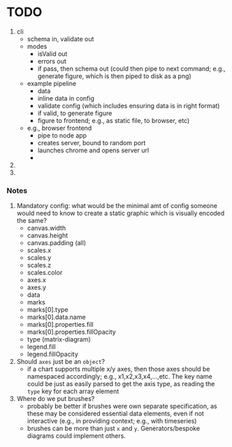 TODO
====

1. cli
	-	schema in, validate out
	-	modes
		-	isValid out
		-	errors out
		-	if pass, then schema out (could then pipe to next command; e.g., generate figure, which is then piped to disk as a png)
	- 	example pipeline
		-	data
		-	inline data in config
		-	validate config (which includes ensuring data is in right format)
		-	if valid, to generate figure
		-	figure to frontend; e.g., as static file, to browser, etc)
	- 	e.g., browser frontend
		-	pipe to node app
		-	creates server, bound to random port
		-	launches chrome and opens server url
		-	
2. 
3. 


### Notes

1. Mandatory config: what would be the minimal amt of config someone would need to know to create a static graphic which is visually encoded the same?
	-	canvas.width
	-	canvas.height
	-	canvas.padding (all)
	-	scales.x
	- 	scales.y
	-	scales.z
	-	scales.color
	-	axes.x
	-	axes.y
	-	data
	-	marks
	-	marks[0].type
	-	marks[0].data.name
	-	marks[0].properties.fill
	-	marks[0].properties.fillOpacity
	-	type (matrix-diagram)
	-	legend.fill
	-	legend.fillOpacity
2. Should `axes` just be an `object`?
	-	if a chart supports multiple x/y axes, then those axes should be namespaced accordingly; e.g., x1,x2,x3,x4,...,etc. The key name could be just as easily parsed to get the axis type, as reading the `type` key for each array element
3. Where do we put brushes?
	- 	probably be better if brushes were own separate specification, as these may be considered essential data elements, even if not interactive (e.g., in providing context; e.g., with timeseries)
	- 	brushes can be more than just `x` and `y`. Generators/bespoke diagrams could implement others.
